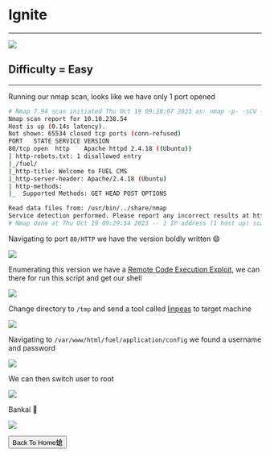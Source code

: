 # Ignite

***
![](https://tryhackme-images.s3.amazonaws.com/room-icons/676cb3273c613c9ba00688162efc0979.png)

## Difficulty = Easy 

***

Running our nmap scan, looks like we have only 1 port opened

```bash
# Nmap 7.94 scan initiated Thu Oct 19 09:28:07 2023 as: nmap -p- -sCV -T4 -v --min-rate=1000 -oN nmap.txt 10.10.238.54
Nmap scan report for 10.10.238.54
Host is up (0.14s latency).
Not shown: 65534 closed tcp ports (conn-refused)
PORT   STATE SERVICE VERSION
80/tcp open  http    Apache httpd 2.4.18 ((Ubuntu))
| http-robots.txt: 1 disallowed entry 
|_/fuel/
|_http-title: Welcome to FUEL CMS
|_http-server-header: Apache/2.4.18 (Ubuntu)
| http-methods: 
|_  Supported Methods: GET HEAD POST OPTIONS

Read data files from: /usr/bin/../share/nmap
Service detection performed. Please report any incorrect results at https://nmap.org/submit/ .
# Nmap done at Thu Oct 19 09:29:54 2023 -- 1 IP address (1 host up) scanned in 107.47 seconds
```


Navigating to port `80/HTTP` we have the version boldly written 😄


![](https://i.imgur.com/jia00yx.png)



Enumerating this version we have a [Remote Code Execution Exploit](https://github.com/ice-wzl/Fuel-1.4.1-RCE-Updated/blob/main/Fuel-Updated.py), we can there for run this script and get our shell


![](https://i.imgur.com/3tosjg3.png)

Change directory to `/tmp` and send a tool called [linpeas](https://github.com/carlospolop/PEASS-ng/tree/master/linPEAS) to target machine



![](https://i.imgur.com/MYQjonp.png)

Navigating to `/var/www/html/fuel/application/config` we found a username and password

![](https://i.imgur.com/IyTwp71.png)


We can then switch user to root


![](https://i.imgur.com/FD6Mxgn.png)

Bankai 🎎


![](https://i.pinimg.com/originals/37/72/7b/37727b94893310b00a4420c709583369.gif)




<button onclick="window.location.href='https://sec-fortress.github.io';">Back To Home螥</button>

